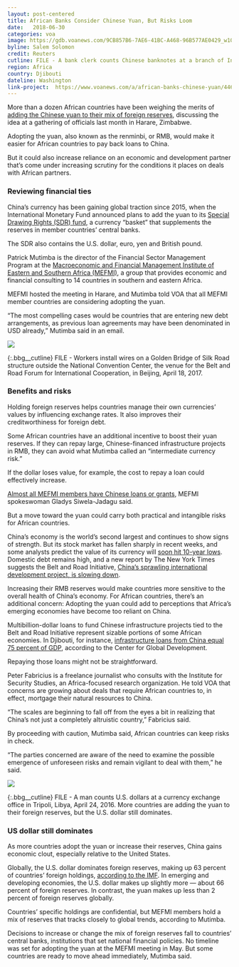 ```yaml
---
layout: post-centered
title: African Banks Consider Chinese Yuan, But Risks Loom
date:   2018-06-30
categories: voa
image: https://gdb.voanews.com/9CB857B6-7AE6-41BC-A468-96B577AE0429_w1023_r1_s.jpg
byline: Salem Solomon
credit: Reuters
cutline: FILE - A bank clerk counts Chinese banknotes at a branch of Industrial and Commercial Bank of China in Huaibei, Anhui Province, June 8, 2012. The central banks of 14 African countries are considering adding the Chinese yuan to their foreign reserves.
region: Africa
country: Djibouti
dateline: Washington
link-project:  https://www.voanews.com/a/african-banks-chinese-yuan/4461989.html
---
```


More than a dozen African countries have been weighing the merits of [adding the Chinese yuan to their mix of foreign reserves](https://www.reuters.com/article/us-china-yuan-africa/african-finance-leaders-to-debate-chinas-yuan-as-a-reserve-currency-xinhua-idUSKCN1IU00N), discussing the idea at a gathering of officials last month in Harare, Zimbabwe.

Adopting the yuan, also known as the renminbi, or RMB, would make it easier for African countries to pay back loans to China.

But it could also increase reliance on an economic and development partner that’s come under increasing scrutiny for the conditions it places on deals with African partners.




### Reviewing financial ties ###


China’s currency has been gaining global traction since 2015, when the International Monetary Fund announced plans to add the yuan to its [Special Drawing Rights (SDR) fund](http://www.imf.org/en/News/Articles/2016/09/29/AM16-NA093016IMF-Adds-Chinese-Renminbi-to-Special-Drawing-Rights-Basket), a currency “basket” that supplements the reserves in member countries’ central banks.

The SDR also contains the U.S. dollar, euro, yen and British pound.

Patrick Mutimba is the director of the Financial Sector Management Program at the [Macroeconomic and Financial Management Institute of Eastern and Southern Africa (MEFMI)](http://mefmi.org/), a group that provides economic and financial consulting to 14 countries in southern and eastern Africa.

MEFMI hosted the meeting in Harare, and Mutimba told VOA that all MEFMI member countries are considering adopting the yuan.

“The most compelling cases would be countries that are entering new debt arrangements, as previous loan agreements may have been denominated in USD already,” Mutimba said in an email.




<div><img src="https://gdb.voanews.com/C116A954-4718-4446-A268-E5BED5C2082C_cx0_cy11_cw100_w760_r1_s.jpg"/></div>

{:.bbg__cutline}
FILE - Workers install wires on a Golden Bridge of Silk Road structure outside the National Convention Center, the venue for the Belt and Road Forum for International Cooperation, in Beijing, April 18, 2017.





### Benefits and risks ###


Holding foreign reserves helps countries manage their own currencies’ values by influencing exchange rates. It also improves their creditworthiness for foreign debt.

Some African countries have an additional incentive to boost their yuan reserves. If they can repay large, Chinese-financed infrastructure projects in RMB, they can avoid what Mutimba called an “intermediate currency risk.”

If the dollar loses value, for example, the cost to repay a loan could effectively increase.

[Almost all MEFMI members have Chinese loans or grants](https://www.reuters.com/article/us-china-yuan-africa/african-finance-leaders-to-debate-chinas-yuan-as-a-reserve-currency-xinhua-idUSKCN1IU00N), MEFMI spokeswoman Gladys Siwela-Jadagu said.

But a move toward the yuan could carry both practical and intangible risks for African countries.

China’s economy is the world’s second largest and continues to show signs of strength. But its stock market has fallen sharply in recent weeks, and some analysts predict the value of its currency will [soon hit 10-year lows](https://www.bloomberg.com/news/articles/2018-06-29/yuan-s-set-for-7-as-slide-evokes-china-2015-turmoil-magnus-says). Domestic debt remains high, and a new report by The New York Times suggests the Belt and Road Initiative, [China’s sprawling international development project, is slowing down](https://www.nytimes.com/2018/06/29/business/china-belt-and-road-slows.html).

Increasing their RMB reserves would make countries more sensitive to the overall health of China’s economy. For African countries, there’s an additional concern: Adopting the yuan could add to perceptions that Africa’s emerging economies have become too reliant on China.

Multibillion-dollar loans to fund Chinese infrastructure projects tied to the Belt and Road Initiative represent sizable portions of some African economies. In Djibouti, for instance, [infrastructure loans from China equal 75 percent of GDP](https://www.cgdev.org/sites/default/files/examining-debt-implications-belt-and-road-initiative-policy-perspective.pdf), according to the Center for Global Development.

Repaying those loans might not be straightforward.

Peter Fabricius is a freelance journalist who consults with the Institute for Security Studies, an Africa-focused research organization. He told VOA that concerns are growing about deals that require African countries to, in effect, mortgage their natural resources to China.

“The scales are beginning to fall off from the eyes a bit in realizing that China’s not just a completely altruistic country,” Fabricius said.

By proceeding with caution, Mutimba said, African countries can keep risks in check.

“The parties concerned are aware of the need to examine the possible emergence of unforeseen risks and remain vigilant to deal with them,” he said.






<div><img src="https://gdb.voanews.com/EB0CD048-94D4-4419-9E4B-7DFF06A4E019_w760_r1_s.jpg"/></div>

{:.bbg__cutline}
FILE - A man counts U.S. dollars at a currency exchange office in Tripoli, Libya, April 24, 2016. More countries are adding the yuan to their foreign reserves, but the U.S. dollar still dominates.





### US dollar still dominates ###

As more countries adopt the yuan or increase their reserves, China gains economic clout, especially relative to the United States.

Globally, the U.S. dollar dominates foreign reserves, making up 63 percent of countries’ foreign holdings, [according to the IMF](http://data.imf.org/?sk=E6A5F467-C14B-4AA8-9F6D-5A09EC4E62A4). In emerging and developing economies, the U.S. dollar makes up slightly more — about 66 percent of foreign reserves. In contrast, the yuan makes up less than 2 percent of foreign reserves globally.

Countries’ specific holdings are confidential, but MEFMI members hold a mix of reserves that tracks closely to global trends, according to Mutimba.

Decisions to increase or change the mix of foreign reserves fall to countries’ central banks, institutions that set national financial policies. No timeline was set for adopting the yuan at the MEFMI meeting in May. But some countries are ready to move ahead immediately, Mutimba said.
